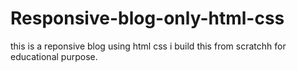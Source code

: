 # Responsive-blog-only-html-css
this is a reponsive blog using html  css i build this from scratchh for educational purpose.
